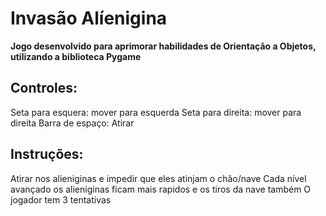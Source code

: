# Invasão Alíenigina

**Jogo desenvolvido para aprimorar habilidades de Orientação a Objetos, utilizando a biblioteca Pygame**

## Controles:

Seta para esquera: mover para esquerda
Seta para direita: mover para direita
Barra de espaço: Atirar

## Instruções:

Atirar nos alieniginas e impedir que eles atinjam o chão/nave
Cada nível avançado os alieniginas ficam mais rapidos e os tiros da nave também
O jogador tem 3 tentativas
